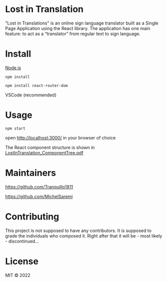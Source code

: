 # Lost in Translation
"Lost in Translations" is an online sign language translator built as a Single Page Application using the React library.
The application has one main feature: to act as a “translator” from regular text to sign language.

# Install

[Node.js](https://nodejs.org/en/download/)

`npm install`

`npm install react-router-dom`
 
VSCode (recommended)


# Usage
`npm start`

open [http://localhost:3000/](http://localhost:3000/) in your browser of choice


The React component structure is shown in [LostInTranslation_ComponentTree.pdf](./LostInTranslation_ComponentTree.pdf)

# Maintainers
<https://github.com/Tranquillo1811> 

<https://github.com/MichelSaremi>

# Contributing
This project is not supposed to have any contributors.
It is supposed to grade the individuals who composed it.
Right after that it will be - most likely - discontinued...

# License
MIT &copy; 2022 
